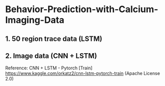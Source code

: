 # Behavior-Prediction-with-Calcium-Imaging-Data

## 1. 50 region trace data (LSTM)


## 2. Image data (CNN + LSTM)

Reference:
CNN + LSTM - Pytorch [Train] https://www.kaggle.com/orkatz2/cnn-lstm-pytorch-train (Apache License 2.0)


